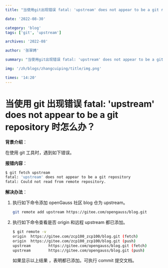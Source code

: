 ```yaml
---
title: "当使用git出现错误 fatal: 'upstream' does not appear to be a git repository时怎么办？"

date: '2022-08-30'

category: 'blog'
tags: ['git', 'upstream']

archives: '2022-08'

author: '张翠娉'

summary: "当使用git出现错误 fatal: 'upstream' does not appear to be a git repository时怎么办"

img: '/zh/blogs/zhangcuiping/title/img.png'

times: '14:20'
---
```


# 当使用 git 出现错误 fatal: 'upstream' does not appear to be a git repository 时怎么办？

**背景介绍**：

在使用 git 工具时，遇到如下错误。

**报错内容**：

```bash
$ git fetch upstream
fatal: 'upstream' does not appear to be a git repository
fatal: Could not read from remote repository.
```

**解决办法**：

1. 执行如下命令添加 openGauss 社区 blog 仓为 upstream。

   ```bash
   git remote add upstream https://gitee.com/opengauss/blog.git
   ```

2. 执行如下命令查看是否 origin 和远程 upstream 都已添加。

   ```bash
   $ git remote -v
   origin  https://gitee.com/zcp100_zcp100/blog.git (fetch)
   origin  https://gitee.com/zcp100_zcp100/blog.git (push)
   upstream        https://gitee.com/opengauss/blog.git (fetch)
   upstream        https://gitee.com/opengauss/blog.git (push)
   ```

   如果显示以上结果 ，表明都已添加。可执行 commit 提交文档。
